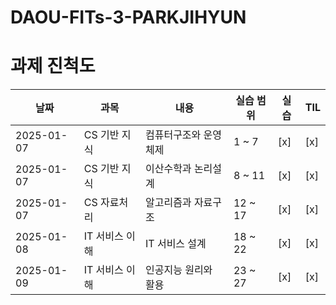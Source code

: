 # DAOU-FITs-3-PARKJIHYUN

# 과제 진척도

| 날짜       | 과목           | 내용                   | 실습 범위         | 실습 | TIL |
|------------|----------------|------------------------|--------------------|------|-----|
| 2025-01-07 | CS 기반 지식   | 컴퓨터구조와 운영체제  | 1 ~ 7              | [x]  | [x] |
| 2025-01-07 | CS 기반 지식   | 이산수학과 논리설계    | 8 ~ 11             | [x]  | [x] |
| 2025-01-07 | CS 자료처리    | 알고리즘과 자료구조    | 12 ~ 17            | [x]  | [x] |
| 2025-01-08 | IT 서비스 이해 | IT 서비스 설계        | 18 ~ 22            | [x]  | [x] |
| 2025-01-09 | IT 서비스 이해 | 인공지능 원리와 활용   | 23 ~ 27            | [x]  | [x] |


